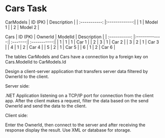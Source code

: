 # Cars Task

CarModels
| ID (PK)       | Description   |
| :-----------: |:-------------:|
| 1             | Model 1       |
| 2             | Model 2       |

Cars
| ID (PK)       | OwnerId       | ModelId  | Description  |
| :-----------: |:-------------:| :-------:| :-----------:|
| 1             | 1             | 1        | Car 1        |
| 2             | 3             | 1        | Car 2        |
| 3             | 2             | 1        | Car 3        |
| 4             | 1             | 2        | Car 4        |
| 5             | 2             | 1        | Car 5        |
| 6             | 1             | 2        | Car 6        |

The tables CarModels and Cars have a connection by a foreign key on Cars.ModelId to CarModels.Id

Design a client-server application that transfers server data filtered by OwnerId to the client.

Server side:

.NET Application listening on a TCP/IP port for connection from the client app. After the client makes a request, filter the data based on the send OwnerId and send the data to the client.

Client side:

Enter the OwnerId, then connect to the server and after receiving the response display the result.
Use XML or database for storage.